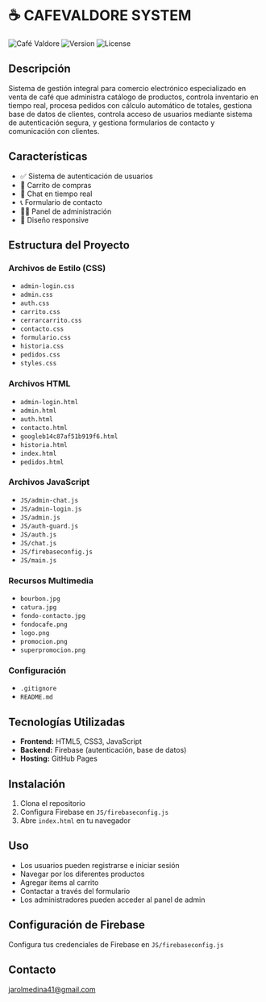 # ☕ CAFEVALDORE SYSTEM

![Café Valdore](https://img.shields.io/badge/Café-Valdore-brown)
![Version](https://img.shields.io/badge/version-1.0.0-green)
![License](https://img.shields.io/badge/license-MIT-blue)

## Descripción
Sistema de gestión integral para comercio electrónico especializado en venta de café que administra catálogo de productos, controla inventario en tiempo real, procesa pedidos con cálculo automático de totales, gestiona base de datos de clientes, controla acceso de usuarios mediante sistema de autenticación segura, y gestiona formularios de contacto y comunicación con clientes.

## Características
- ✅ Sistema de autenticación de usuarios
- 🛒 Carrito de compras
- 💬 Chat en tiempo real
- 📞 Formulario de contacto
- 👨‍💼 Panel de administración
- 📱 Diseño responsive

## Estructura del Proyecto

### Archivos de Estilo (CSS)
- `admin-login.css`
- `admin.css` 
- `auth.css`
- `carrito.css`
- `cerrarcarrito.css`
- `contacto.css`
- `formulario.css`
- `historia.css`
- `pedidos.css`
- `styles.css`

### Archivos HTML
- `admin-login.html`
- `admin.html`
- `auth.html`
- `contacto.html`
- `googleb14c87af51b919f6.html`
- `historia.html`
- `index.html`
- `pedidos.html`

### Archivos JavaScript
- `JS/admin-chat.js`
- `JS/admin-login.js`
- `JS/admin.js`
- `JS/auth-guard.js`
- `JS/auth.js`
- `JS/chat.js`
- `JS/firebaseconfig.js`
- `JS/main.js`

### Recursos Multimedia
- `bourbon.jpg`
- `catura.jpg`
- `fondo-contacto.jpg`
- `fondocafe.png`
- `logo.png`
- `promocion.png`
- `superpromocion.png`

### Configuración
- `.gitignore`
- `README.md`

## Tecnologías Utilizadas
- **Frontend:** HTML5, CSS3, JavaScript
- **Backend:** Firebase (autenticación, base de datos)
- **Hosting:** GitHub Pages

## Instalación
1. Clona el repositorio
2. Configura Firebase en `JS/firebaseconfig.js`
3. Abre `index.html` en tu navegador

## Uso
- Los usuarios pueden registrarse e iniciar sesión
- Navegar por los diferentes productos
- Agregar items al carrito
- Contactar a través del formulario
- Los administradores pueden acceder al panel de admin

## Configuración de Firebase
Configura tus credenciales de Firebase en `JS/firebaseconfig.js`

## Contacto
jarolmedina41@gmail.com